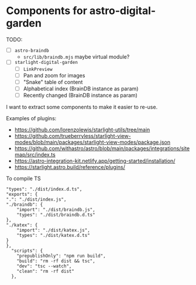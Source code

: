 # Components for astro-digital-garden

TODO:

- [ ] `astro-braindb`
  - `src/lib/braindb.mjs` maybe virtual module?
- [ ] `starlight-digital-garden`
  - [ ] `LinkPreview`
  - [ ] Pan and zoom for images
  - [ ] "Snake" table of content
  - [ ] Alphabetical index (BrainDB instance as param)
  - [ ] Recently changed (BrainDB instance as param)

I want to extract some components to make it easier to re-use.

Examples of plugins:

- https://github.com/lorenzolewis/starlight-utils/tree/main
- https://github.com/trueberryless/starlight-view-modes/blob/main/packages/starlight-view-modes/package.json
- https://github.com/withastro/astro/blob/main/packages/integrations/sitemap/src/index.ts
- https://astro-integration-kit.netlify.app/getting-started/installation/
- https://starlight.astro.build/reference/plugins/

To compile TS

```
"types": "./dist/index.d.ts",
"exports": {
".": "./dist/index.js",
"./braindb": {
    "import": "./dist/braindb.js",
    "types": "./dist/braindb.d.ts"
},
"./katex": {
    "import": "./dist/katex.js",
    "types": "./dist/katex.d.ts"
}
},
  "scripts": {
    "prepublishOnly": "npm run build",
    "build": "rm -rf dist && tsc",
    "dev": "tsc --watch",
    "clean": "rm -rf dist"
  },

```
